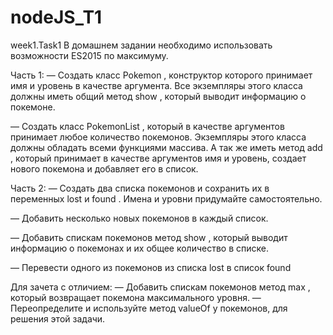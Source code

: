 # nodeJS_T1
week1.Task1
В домашнем задании необходимо использовать возможности ES2015 по максимуму.
 
Часть 1:
— Создать класс Pokemon , конструктор которого принимает имя и
уровень в качестве аргумента. Все экземпляры этого класса должны иметь
общий метод show , который выводит информацию о покемоне.
 
— Создать класс PokemonList , который в качестве аргументов
принимает любое количество покемонов. Экземпляры этого класса
должны обладать всеми функциями массива. А так же иметь метод add ,
который принимает в качестве аргументов имя и уровень, создает нового
покемона и добавляет его в список.
 
Часть 2: 
— Создать два списка покемонов и сохранить их в переменных lost и
found . Имена и уровни придумайте самостоятельно.
 
— Добавить несколько новых покемонов в каждый список.
 
— Добавить спискам покемонов метод show , который выводит
информацию о покемонах и их общее количество в списке.
 
— Перевести одного из покемонов из списка lost в список found
 
Для зачета с отличием: 
— Добавить спискам покемонов метод max , который возвращает
покемона максимального уровня.
— Переопределите и используйте метод valueOf у покемонов, для
решения этой задачи.
